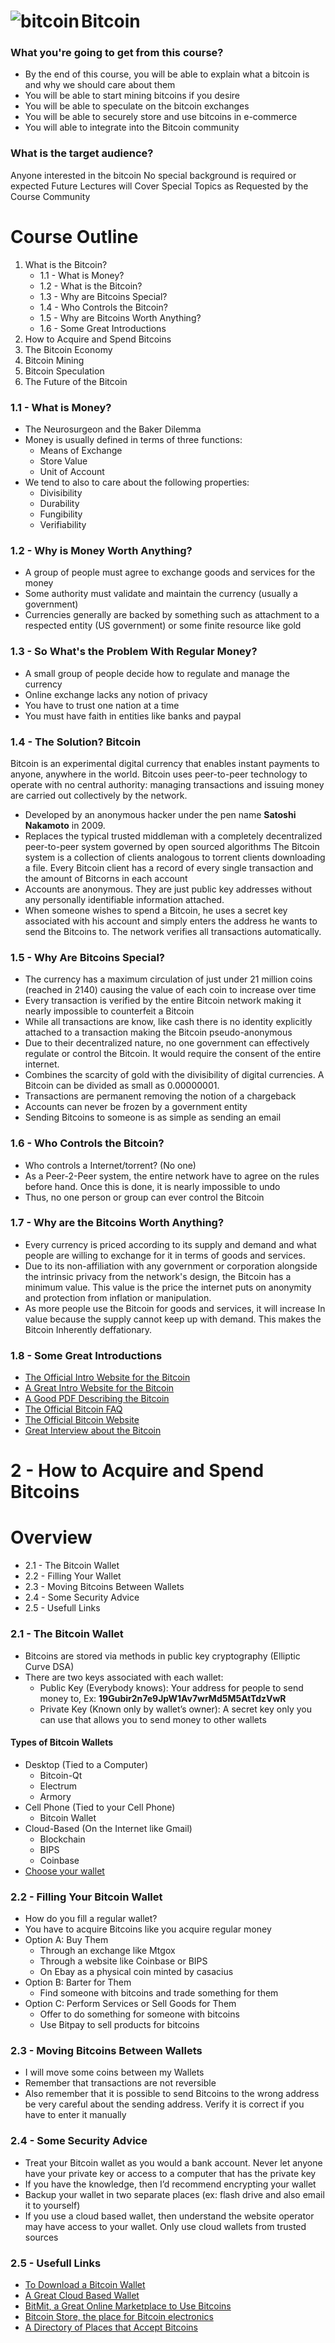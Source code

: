 # Bitcoin <img src="https://tctechcrunch2011.files.wordpress.com/2013/05/bitcoin.png?w=60" alt="bitcoin" align="left" />

### What you're going to get from this course?

+ By the end of this course, you will be able to explain what a bitcoin is and why we should care about them
+ You will be able to start mining bitcoins if you desire
+ You will be able to speculate on the bitcoin exchanges
+ You will be able to securely store and use bitcoins in e-commerce
+ You will able to integrate into the Bitcoin community

### What is the target audience?

Anyone interested in the bitcoin
No special background is required or expected
Future Lectures will Cover Special Topics as Requested by the Course Community

# Course Outline 

1. What is the Bitcoin? 
    + 1.1 - What is Money? 
    + 1.2 - What is the Bitcoin? 
    + 1.3 - Why are Bitcoins Special? 
    + 1.4 - Who Controls the Bitcoin? 
    + 1.5 - Why are Bitcoins Worth Anything?
    + 1.6 - Some Great Introductions 
2. How to Acquire and Spend Bitcoins 
3. The Bitcoin Economy 
4. Bitcoin Mining 
5. Bitcoin Speculation 
6. The Future of the Bitcoin 

### 1.1 - What is Money? 

+ The Neurosurgeon and the Baker Dilemma 
+ Money is usually defined in terms of three functions: 
    + Means of Exchange 
    + Store Value 
    + Unit of Account 
+ We tend to also to care about the following properties: 
    + Divisibility 
    + Durability 
    + Fungibility 
    + Verifiability
    
### 1.2 - Why is Money Worth Anything?

+ A group of people must agree to exchange goods and services for the money 
+ Some authority must validate and maintain the currency (usually a government) 
+ Currencies generally are backed by something such as attachment to a respected entity (US government) or some finite resource like gold 

### 1.3 - So What's the Problem With Regular Money? 

+ A small group of people decide how to regulate and manage the currency
+ Online exchange lacks any notion of privacy
+ You have to trust one nation at a time
+ You must have faith in entities like banks and paypal

### 1.4 - The Solution? Bitcoin 

Bitcoin is an experimental digital currency that enables instant payments to anyone, anywhere in the world. Bitcoin uses peer-to-peer technology to operate with no central authority: managing transactions and issuing money are carried out collectively by the network.

+ Developed by an anonymous hacker under the pen name **Satoshi Nakamoto** in 2009.
+ Replaces the typical trusted middleman with a completely decentralized peer-to-peer system governed by open sourced algorithms 
The Bitcoin system is a collection of clients analogous to torrent clients downloading a file. Every Bitcoin client has a record of every single transaction and the amount of Bitcorns in each account 
+ Accounts are anonymous. They are just public key addresses without any personally identifiable information attached. 
+ When someone wishes to spend a Bitcoin, he uses a secret key associated with his account and simply enters the address he wants to send the Bitcoins to. The network verifies all transactions automatically. 

### 1.5 - Why Are Bitcoins Special? 

+ The currency has a maximum circulation of just under 21 million coins (reached in 2140) causing the value of each coin to increase over time 
+ Every transaction is verified by the entire Bitcoin network making it nearly impossible to counterfeit a Bitcoin 
+ While all transactions are know, like cash there is no identity explicitly attached to a transaction making the Bitcoin pseudo-anonymous 
+ Due to their decentralized nature, no one government can effectively regulate or control the Bitcoin. It would require the consent of the entire internet. 
+ Combines the scarcity of gold with the divisibility of digital currencies. A Bitcoin can be divided as small as 0.00000001. 
+ Transactions are permanent removing the notion of a chargeback 
+ Accounts can never be frozen by a government entity 
+ Sending Bitcoins to someone is as simple as sending an email 

### 1.6 - Who Controls the Bitcoin? 
+ Who controls a Internet/torrent?  (No one)
+ As a Peer-2-Peer system, the entire network have to agree on the rules before hand. Once this is done, it is nearly impossible to undo 
+ Thus, no one person or group can ever control the Bitcoin 

### 1.7 - Why are the Bitcoins Worth Anything?

+ Every currency is priced according to its supply and demand and what people are willing to exchange for it in terms of goods and services. 
+ Due to its non-affiliation with any government or corporation alongside the intrinsic privacy from the network's design, the Bitcoin has a minimum value. This value is the price the internet puts on anonymity and protection from inflation or manipulation. 
+ As more people use the Bitcoin for goods and services, it will increase In value because the supply cannot keep up with demand. This makes the Bitcoin Inherently deffationary.

### 1.8 - Some Great Introductions 

+ [The Official Intro Website for the Bitcoin](https://www.weusecoins.com/en/)
+ [A Great Intro Website for the Bitcoin](http://bitcoinme.com/)
+ [A Good PDF Describing the Bitcoin](http://coinlab.com/pdfs/a-bitcoin-primer.pdf)
+ [The Official Bitcoin FAQ](https://en.bitcoin.it/wiki/FAQ)
+ [The Official Bitcoin Website](http://bitcoin.org/en/)
+ [Great Interview about the Bitcoin](http://www.cbc.ca/player/News/Business/ID/2375415659/)

# 2 - How to Acquire and Spend Bitcoins

# Overview

+ 2.1 - The Bitcoin Wallet 
+ 2.2 - Filling Your Wallet
+ 2.3 - Moving Bitcoins Between Wallets
+ 2.4 - Some Security Advice
+ 2.5 - Usefull Links

### 2.1 - The Bitcoin Wallet

+ Bitcoins are stored via methods in public key cryptography (Elliptic Curve DSA) 
+ There are two keys associated with each wallet:
    + Public Key (Everybody knows):  Your address for people to send money to, Ex: **19Gubir2n7e9JpW1Av7wrMd5M5AtTdzVwR**
    + Private Key (Known only by wallet’s owner):  A secret key only you can use that allows you to send money to other wallets

#### Types of Bitcoin Wallets

+ Desktop (Tied to a Computer)
    + Bitcoin-Qt
    + Electrum
    + Armory
+ Cell  Phone (Tied to your Cell Phone)
    + Bitcoin Wallet 
+ Cloud-Based (On the Internet like Gmail)
    + Blockchain
    + BIPS 
    + Coinbase
+ [Choose your wallet](http://bitcoin.org/en/choose-your-wallet)

### 2.2 - Filling Your Bitcoin Wallet

+ How do you fill a regular  wallet?
+ You have to acquire Bitcoins like you acquire regular money
+ Option A: Buy Them
    + Through an exchange like Mtgox
    + Through a website like Coinbase or BIPS
    + On Ebay as a physical coin minted by casacius  
+ Option B: Barter for Them 
    + Find someone with bitcoins and trade something for them 
+ Option C: Perform Services or Sell Goods for Them
    + Offer to do something for someone with bitcoins 
    + Use Bitpay to sell products for bitcoins
  
### 2.3 - Moving Bitcoins Between Wallets

+ I will move some coins between my Wallets
+ Remember that transactions are not reversible 
+ Also remember that it is possible to send Bitcoins to the wrong address be very careful about the sending address. Verify it is correct if you have to enter it manually 

### 2.4 - Some Security Advice

+ Treat your Bitcoin wallet as you would a bank account. Never let anyone have your private key or access to a computer that has the private key
+ If you have the knowledge, then I’d recommend encrypting your wallet
+ Backup your wallet in two separate places (ex: flash drive and also email it to yourself)
+ If you use a cloud based wallet, then understand the website operator may have access to your wallet. Only use cloud wallets from trusted sources

### 2.5 - Usefull Links

+ [To Download a Bitcoin Wallet](http://bitcoin.org/en/choose-your-wallet)
+ [A Great Cloud Based Wallet](https://blockchain.info/wallet/)
+ [BitMit, a Great Online Marketplace to Use Bitcoins](https://www.bitmit.net/en/hotauctions)
+ [Bitcoin Store, the place for Bitcoin electronics](https://www.bitcoinstore.com/)
+ [A Directory of Places that Accept Bitcoins](https://www.spendbitcoins.com/places/)

